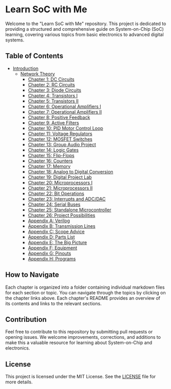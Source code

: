 # Learn SoC with Me

Welcome to the "Learn SoC with Me" repository. This project is dedicated to providing a structured and comprehensive guide on System-on-Chip (SoC) learning, covering various topics from basic electronics to advanced digital systems.

## Table of Contents

- [Introduction](./Introduction/)
  - [Network Theory](./Introduction/NetworkTheory/)
    - [Chapter 1: DC Circuits](./Introduction/NetworkTheory/Chapter1_DC_Circuits/)
    - [Chapter 2: RC Circuits](./Introduction/NetworkTheory/Chapter2_RC_Circuits/)
    - [Chapter 3: Diode Circuits](./Introduction/NetworkTheory/Chapter3_Diode_Circuits/)
    - [Chapter 4: Transistors I](./Introduction/NetworkTheory/Chapter4_Transistors_I/)
    - [Chapter 5: Transistors II](./Introduction/NetworkTheory/Chapter5_Transistors_II/)
    - [Chapter 6: Operational Amplifiers I](./Introduction/NetworkTheory/Chapter6_OpAmps_I/)
    - [Chapter 7: Operational Amplifiers II](./Introduction/NetworkTheory/Chapter7_OpAmps_II/)
    - [Chapter 8: Positive Feedback](./Introduction/NetworkTheory/Chapter8_Positive_Feedback/)
    - [Chapter 9: Active Filters](./Introduction/NetworkTheory/Chapter9_Active_Filters/)
    - [Chapter 10: PID Motor Control Loop](./Introduction/NetworkTheory/Chapter10_PID_Control/)
    - [Chapter 11: Voltage Regulators](./Introduction/NetworkTheory/Chapter11_Voltage_Regulators/)
    - [Chapter 12: MOSFET Switches](./Introduction/NetworkTheory/Chapter12_MOSFET_Switches/)
    - [Chapter 13: Group Audio Project](./Introduction/NetworkTheory/Chapter13_Group_Audio_Project/)
    - [Chapter 14: Logic Gates](./Introduction/NetworkTheory/Chapter14_Logic_Gates/)
    - [Chapter 15: Flip-Flops](./Introduction/NetworkTheory/Chapter15_FlipFlops/)
    - [Chapter 16: Counters](./Introduction/NetworkTheory/Chapter16_Counters/)
    - [Chapter 17: Memory](./Introduction/NetworkTheory/Chapter17_Memory/)
    - [Chapter 18: Analog to Digital Conversion](./Introduction/NetworkTheory/Chapter18_Analog_Digital_Conversion/)
    - [Chapter 19: Digital Project Lab](./Introduction/NetworkTheory/Chapter19_Digital_Project_Lab/)
    - [Chapter 20: Microprocessors I](./Introduction/NetworkTheory/Chapter20_Microprocessors_I/)
    - [Chapter 21: Microprocessors II](./Introduction/NetworkTheory/Chapter21_Microprocessors_II/)
    - [Chapter 22: Bit Operations](./Introduction/NetworkTheory/Chapter22_Bit_Operations/)
    - [Chapter 23: Interrupts and ADC/DAC](./Introduction/NetworkTheory/Chapter23_Interrupts_ADC_DAC/)
    - [Chapter 24: Serial Buses](./Introduction/NetworkTheory/Chapter24_Serial_Buses/)
    - [Chapter 25: Standalone Microcontroller](./Introduction/NetworkTheory/Chapter25_Standalone_Microcontroller/)
    - [Chapter 26: Project Possibilities](./Introduction/NetworkTheory/Chapter26_Project_Possibilities/)
    - [Appendix A: Verilog](./Introduction/NetworkTheory/Appendix_A_Verilog/)
    - [Appendix B: Transmission Lines](./Introduction/NetworkTheory/Appendix_B_Transmission_Lines/)
    - [Appendix C: Scope Advice](./Introduction/NetworkTheory/Appendix_C_Scope_Advice/)
    - [Appendix D: Parts List](./Introduction/NetworkTheory/Appendix_D_Parts_List/)
    - [Appendix E: The Big Picture](./Introduction/NetworkTheory/Appendix_E_The_Big_Picture/)
    - [Appendix F: Equipment](./Introduction/NetworkTheory/Appendix_F_Equipment/)
    - [Appendix G: Pinouts](./Introduction/NetworkTheory/Appendix_G_Pinouts/)
    - [Appendix H: Programs](./Introduction/NetworkTheory/Appendix_H_Programs/)

## How to Navigate

Each chapter is organized into a folder containing individual markdown files for each section or topic. You can navigate through the topics by clicking on the chapter links above. Each chapter's README provides an overview of its contents and links to the relevant sections.

## Contribution

Feel free to contribute to this repository by submitting pull requests or opening issues. We welcome improvements, corrections, and additions to make this a valuable resource for learning about System-on-Chip and electronics.

## License

This project is licensed under the MIT License. See the [LICENSE](./LICENSE) file for more details.
